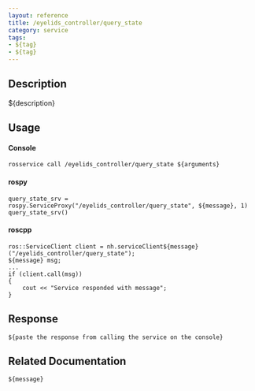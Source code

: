 ```yaml
---
layout: reference
title: /eyelids_controller/query_state
category: service
tags: 
- ${tag} 
- ${tag}
---
```


## Description
${description}

## Usage
#### Console
```
rosservice call /eyelids_controller/query_state ${arguments}
```

#### rospy
```
query_state_srv = rospy.ServiceProxy("/eyelids_controller/query_state", ${message}, 1)
query_state_srv()
```

#### roscpp
```
ros::ServiceClient client = nh.serviceClient${message}("/eyelids_controller/query_state");
${message} msg;
...
if (client.call(msg))
{
    cout << "Service responded with message";
}
```

## Response
```
${paste the response from calling the service on the console}
```

## Related Documentation
``${message}``  